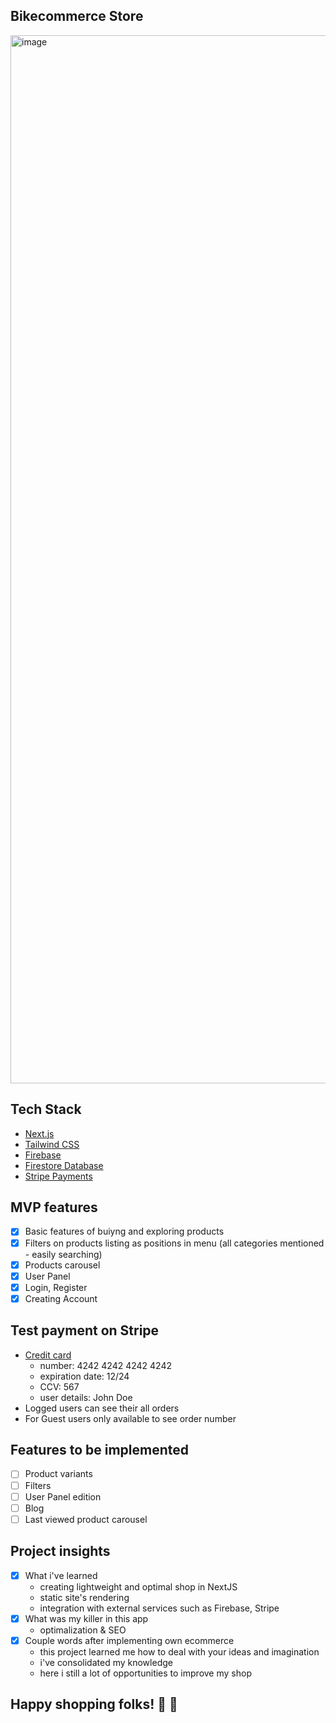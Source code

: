 ## Bikecommerce Store

<img width="1677" alt="image" src="https://github.com/dyrdzik97/bikecommerce/assets/62518046/56784101-00d7-403a-9833-50e0370ef1be">

## Tech Stack

- [Next.js](https://nextjs.org/)
- [Tailwind CSS](https://tailwindcss.com/)
- [Firebase](https://firebase.google.com/)
- [Firestore Database](https://firebase.google.com/docs/firestore?hl=pl)
- [Stripe Payments](https://stripe.com/en-pl)

## MVP features

- [x] Basic features of buiyng and exploring products
- [x] Filters on products listing as positions in menu (all categories mentioned - easily searching)
- [x] Products carousel
- [x] User Panel
- [x] Login, Register
- [x] Creating Account

## Test payment on Stripe

- [Credit card](https://stripe.com/docs/testing#cards)
  - number: 4242 4242 4242 4242
  - expiration date: 12/24
  - CCV: 567
  - user details: John Doe
- Logged users can see their all orders
- For Guest users only available to see order number

## Features to be implemented

- [ ] Product variants
- [ ] Filters
- [ ] User Panel edition
- [ ] Blog
- [ ] Last viewed product carousel

## Project insights

  - [x] What i've learned
    -  creating lightweight and optimal shop in NextJS
    -  static site's rendering
    -  integration with external services such as Firebase, Stripe
  - [x] What was my killer in this app
    - optimalization & SEO
  - [x] Couple words after implementing own ecommerce
    - this project learned me how to deal with your ideas and imagination
    - i've consolidated my knowledge
    - here i still a lot of opportunities to improve my shop

## Happy shopping folks! 🥳 🛒


